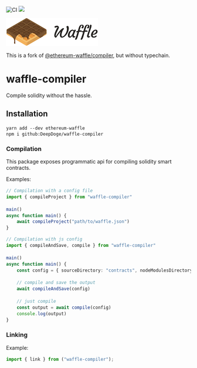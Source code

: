 ![CI](https://github.com/EthWorks/Waffle/workflows/CI/badge.svg)
[![](https://img.shields.io/npm/v/@ethereum-waffle/compiler.svg)](https://www.npmjs.com/package/@ethereum-waffle/compiler)

![Ethereum Waffle](https://raw.githubusercontent.com/EthWorks/Waffle/master/docs/source/logo.png)

This is a fork of [@ethereum-waffle/compiler](https://github.com/TrueFiEng/Waffle), but without typechain.

# waffle-compiler

Compile solidity without the hassle.

## Installation

```
yarn add --dev ethereum-waffle
npm i github:DeepDoge/waffle-compiler
```

### Compilation

This package exposes programmatic api for compiling solidity smart contracts.

Examples:

```ts
// Compilation with a config file
import { compileProject } from "waffle-compiler"

main()
async function main() {
	await compileProject("path/to/waffle.json")
}
```

```ts
// Compilation with js config
import { compileAndSave, compile } from "waffle-compiler"

main()
async function main() {
	const config = { sourceDirectory: "contracts", nodeModulesDirectory: "node_modules" }

	// compile and save the output
	await compileAndSave(config)

	// just compile
	const output = await compile(config)
	console.log(output)
}
```

### Linking

Example:

```ts
import { link } from ("waffle-compiler");
```
